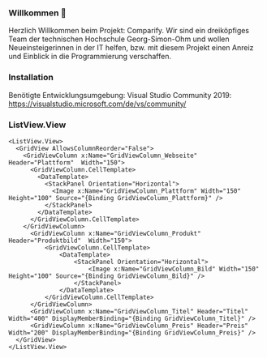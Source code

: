 ### Willkommen 👋
Herzlich Willkommen beim Projekt: Comparify.
Wir sind ein dreiköpfiges Team der technischen Hochschule Georg-Simon-Ohm und wollen Neueinsteigerinnen in der IT helfen, bzw. mit diesem Projekt einen Anreiz und Einblick in die Programmierung verschaffen.

### Installation
Benötigte Entwicklungsumgebung:
Visual Studio Community 2019: https://visualstudio.microsoft.com/de/vs/community/

### ListView.View

    <ListView.View>
      <GridView AllowsColumnReorder="False">
        <GridViewColumn x:Name="GridViewColumn_Webseite" Header="Plattform"  Width="150">
          <GridViewColumn.CellTemplate>
            <DataTemplate>
              <StackPanel Orientation="Horizontal">
                <Image x:Name="GridViewColumn_Plattform" Width="150" Height="100" Source="{Binding GridViewColumn_Plattform}" />
              </StackPanel>
            </DataTemplate>
          </GridViewColumn.CellTemplate>
        </GridViewColumn>
          <GridViewColumn x:Name="GridViewColumn_Produkt" Header="Produktbild"  Width="150">
              <GridViewColumn.CellTemplate>
                  <DataTemplate>
                      <StackPanel Orientation="Horizontal">
                          <Image x:Name="GridViewColumn_Bild" Width="150" Height="100" Source="{Binding GridViewColumn_Bild}" />
                      </StackPanel>
                  </DataTemplate>
              </GridViewColumn.CellTemplate>
          </GridViewColumn>
          <GridViewColumn x:Name="GridViewColumn_Titel" Header="Titel" Width="400" DisplayMemberBinding="{Binding GridViewColumn_Titel}" />
          <GridViewColumn x:Name="GridViewColumn_Preis" Header="Preis" Width="200" DisplayMemberBinding="{Binding GridViewColumn_Preis}" />
      </GridView>
    </ListView.View>
